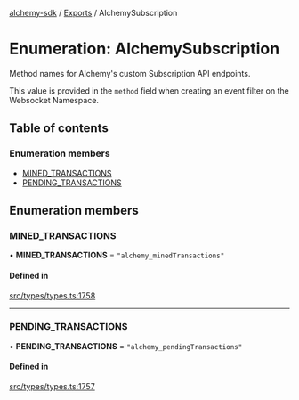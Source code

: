 [alchemy-sdk](../README.md) / [Exports](../modules.md) / AlchemySubscription

# Enumeration: AlchemySubscription

Method names for Alchemy's custom Subscription API endpoints.

This value is provided in the `method` field when creating an event filter on
the Websocket Namespace.

## Table of contents

### Enumeration members

- [MINED\_TRANSACTIONS](AlchemySubscription.md#mined_transactions)
- [PENDING\_TRANSACTIONS](AlchemySubscription.md#pending_transactions)

## Enumeration members

### MINED\_TRANSACTIONS

• **MINED\_TRANSACTIONS** = `"alchemy_minedTransactions"`

#### Defined in

[src/types/types.ts:1758](https://github.com/alchemyplatform/alchemy-sdk-js/blob/ee5b9ee/src/types/types.ts#L1758)

___

### PENDING\_TRANSACTIONS

• **PENDING\_TRANSACTIONS** = `"alchemy_pendingTransactions"`

#### Defined in

[src/types/types.ts:1757](https://github.com/alchemyplatform/alchemy-sdk-js/blob/ee5b9ee/src/types/types.ts#L1757)
